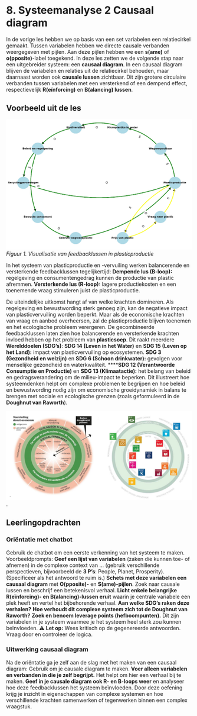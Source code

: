 # 8. Systeemanalyse 2 Causaal diagram

In de vorige les hebben we op basis van een set variabelen een relatiecirkel gemaakt. Tussen variabelen hebben we directe causale verbanden weergegeven met pijlen. Aan deze pijlen hebben we een **s(ame)** of **o(pposite)**-label toegekend.
In deze les zetten we de volgende stap naar een uitgebreider systeem: een **causaal diagram**. In een causaal diagram blijven de variabelen en relaties uit de relatiecirkel behouden, maar daarnaast worden ook **causale lussen** zichtbaar. Dit zijn grotere circulaire verbanden tussen variabelen met een versterkend of een dempend effect, respectievelijk **R(eïnforcing)** en **B(alancing) lussen**.

## Voorbeeld uit de les

![Voorbeeld feedbacklus 1](Plaatjes/systeemdiagram_plastic_soep.png)
*Figuur 1. Visualisatie van feedbacklussen in plasticproductie*

In het systeem van plasticproductie en -vervuiling werken balancerende en versterkende feedbacklussen tegelijkertijd:
**Dempende lus (B-loop):** regelgeving en consumentengedrag kunnen de productie van plastic afremmen.
**Versterkende lus (R-loop):** lagere productiekosten en een toenemende vraag stimuleren juist de plasticproductie.

De uiteindelijke uitkomst hangt af van welke krachten domineren. Als regelgeving en bewustwording sterk genoeg zijn, kan de negatieve impact van plasticvervuiling worden beperkt. Maar als de economische krachten van vraag en aanbod overheersen, zal de plasticproductie blijven toenemen en het ecologische probleem verergeren.
De gecombineerde feedbacklussen laten zien hoe balancerende en versterkende krachten invloed hebben op het probleem van **plasticsoep**. Dit raakt meerdere **Werelddoelen (SDG’s)**:
**SDG 14 (Leven in het Water)** en **SDG 15 (Leven op het Land):** impact van plasticvervuiling op ecosystemen.
**SDG 3 (Gezondheid en welzijn)** en **SDG 6 (Schoon drinkwater):** gevolgen voor menselijke gezondheid en waterkwaliteit.
******SDG 12 (Verantwoorde Consumptie en Productie)** en **SDG 13 (Klimaatactie):** het belang van beleid en gedragsverandering om de milieu-impact te beperken.
Dit illustreert hoe systeemdenken helpt om complexe problemen te begrijpen en hoe beleid en bewustwording nodig zijn om economische groeidynamiek in balans te brengen met sociale en ecologische grenzen (zoals geformuleerd in de **Doughnut van Raworth**).

![Donut en SDG's](Plaatjes/SDGs_in_donut.png)
. 
## Leerlingopdrachten

### Oriëntatie met chatbot

Gebruik de chatbot om een eerste verkenning van het systeem te maken. Voorbeeldprompts:
**Geef een lijst van variabelen** (zaken die kunnen toe- of afnemen) in de complexe context van … (gebruik verschillende perspectieven, bijvoorbeeld de **3 P’s**: People, Planet, Prosperity). (Specificeer als het antwoord te ruim is.)
**Schets met deze variabelen een causaal diagram** met **O(pposite)-** en **S(ame)-pijlen**. Zoek naar causale lussen en beschrijf een betekenisvol verhaal.
**Licht enkele belangrijke R(eïnforcing)- en B(alancing)-lussen eruit** waarin je centrale variabele een plek heeft en vertel het bijbehorende verhaal.
**Aan welke SDG’s raken deze verhalen?**
**Hoe verhoudt dit complexe systeem zich tot de Doughnut van Raworth?**
**Zoek en benoem leverage points (hefboompunten).** Dit zijn variabelen in je systeem waarmee je het systeem heel sterk zou kunnen beïnvloeden.
⚠️ **Let op:** Wees kritisch op de gegenereerde antwoorden. Vraag door en controleer de logica.
### Uitwerking causaal diagram

Na de oriëntatie ga je zelf aan de slag met het maken van een causaal diagram:
Gebruik  om je causale diagram te maken.
**Voer alleen variabelen en verbanden in die je zelf begrijpt.** Het helpt om hier een verhaal bij te maken.
**Geef in je causale diagram ook R- en B-loops weer** en analyseer hoe deze feedbacklussen het systeem beïnvloeden.
Door deze oefening krijg je inzicht in eigenschappen van complexe systemen en hoe verschillende krachten samenwerken of tegenwerken binnen een complex vraagstuk.

